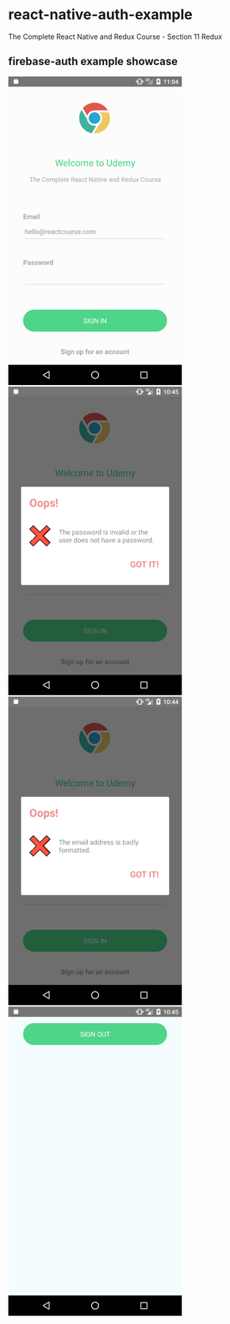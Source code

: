 # react-native-auth-example
The Complete React Native and Redux Course - Section 11 Redux



## firebase-auth example showcase


<img src="https://raw.githubusercontent.com/AlburIvan/react-native-auth-example/master/assets/images/Screenshot_1510545884.png" width="350">  
  
<img src="https://raw.githubusercontent.com/AlburIvan/react-native-auth-example/master/assets/images/Screenshot_1510544711.png" width="350">  

<img src="https://raw.githubusercontent.com/AlburIvan/react-native-auth-example/master/assets/images/Screenshot_1510544692.png" width="350">  

<img src="https://raw.githubusercontent.com/AlburIvan/react-native-auth-example/master/assets/images/Screenshot_1510544719.png" width="350">  